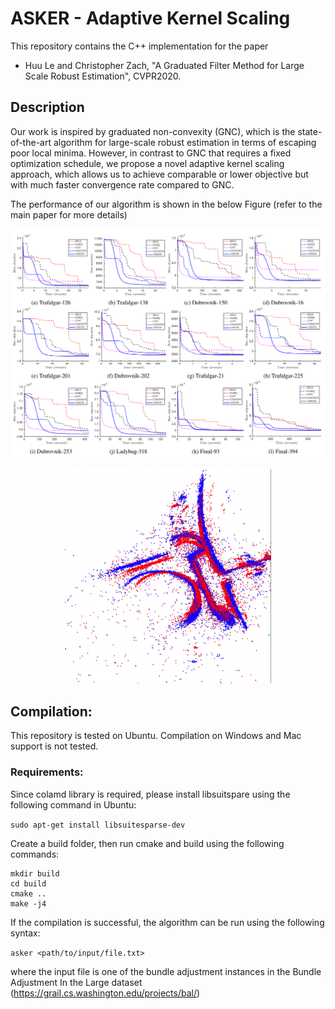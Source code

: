 # ASKER - Adaptive Kernel Scaling
This repository contains the C++ implementation for the paper 

* Huu Le and Christopher Zach, "A Graduated Filter Method for Large Scale Robust Estimation", CVPR2020.

## Description
Our work is inspired by graduated non-convexity (GNC), which is the state-of-the-art algorithm for large-scale robust estimation in terms of escaping poor local minima. However, in contrast to GNC that requires a fixed optimization schedule, we propose a novel adaptive kernel scaling approach, which allows us to achieve comparable or lower objective but with much faster convergence rate compared to GNC.

The performance of our algorithm is shown in the below Figure (refer to the main paper for more details)
<center>  

![alt text](img/performance.png)
</center>
<center>  

![alt text](img/structure_394.png)
</center>

## Compilation:
This repository is tested on Ubuntu. Compilation on Windows and Mac support is not tested.

### Requirements:
Since colamd library is required, please install libsuitspare using the following command in Ubuntu:

`sudo apt-get install libsuitesparse-dev`

Create a build folder, then run cmake and build using the following commands:


```
mkdir build 
cd build
cmake ..
make -j4
```

If the compilation is successful, the algorithm can be run using the following syntax:

`asker <path/to/input/file.txt>`

where the input file is one of the bundle adjustment instances in the Bundle Adjustment In the Large dataset (https://grail.cs.washington.edu/projects/bal/)
